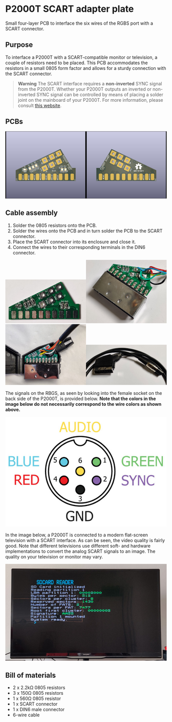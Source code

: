 # P2000T SCART adapter plate

Small four-layer PCB to interface the six wires of the RGBS port with a 
SCART connector.

## Purpose

To interface a P2000T with a SCART-compatible monitor or television, a couple
of resistors need to be placed. This PCB accommodates the resistors in a small
0805 form factor and allows for a sturdy connection with the SCART connector.

> **Warning**
> The SCART interface requires a **non-inverted** SYNC signal from the P2000T. Whether
> your P2000T outputs an inverted or non-inverted SYNC signal can be controlled
> by means of placing a solder joint on the mainboard of your P2000T. For more
> information, please consult [this website](https://www.philips-p2000t.nl/hardware/videoport.html#regular-or-inverted-sync-signal).

## PCBs

<img src="images/pcb_scart_front.jpg" width="50%"><img src="images/pcb_scart_back.jpg" width="50%">

## Cable assembly

1. Solder the 0805 resistors onto the PCB.
2. Solder the wires onto the PCB and in turn solder the PCB to the SCART connector.
3. Place the SCART connector into its enclosure and close it.
4. Connect the wires to their corresponding terminals in the DIN6 connector.

<img src="images/pcb.jpg" width="50%"><img src="images/scart_pcb_01.jpg" width="50%">
<img src="images/scart_pcb_03.jpg" width="50%"><img src="images/scart_to_rgbs.jpg" width="50%">

The signals on the RBGS, as seen by looking into the female socket on the back
side of the P2000T, is provided below. **Note that the colors in the image below
do not necessarily correspond to the wire colors as shown above.**

<img src="images/P2000T_DIN6_out.jpg">

In the image below, a P2000T is connected to a modern flat-screen television
with a SCART interface. As can be seen, the video quality is fairly good.
Note that different televisions use different soft- and hardware implementations
to convert the analog SCART signals to an image. The quality on your television
or monitor may vary.

<img src="images/scart_monitor_01.jpg">

## Bill of materials

* 2 x 2.2kΩ 0805 resistors
* 3 x 150Ω 0805 resistors
* 1 x 560Ω 0805 resistor
* 1 x SCART connector
* 1 x DIN6 male connector
* 6-wire cable